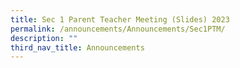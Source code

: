 ```yaml
---
title: Sec 1 Parent Teacher Meeting (Slides) 2023
permalink: /announcements/Announcements/Sec1PTM/
description: ""
third_nav_title: Announcements
---
```

